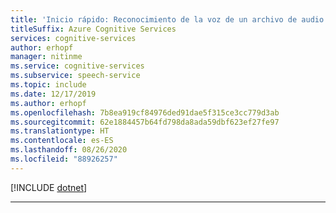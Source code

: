 ```yaml
---
title: 'Inicio rápido: Reconocimiento de la voz de un archivo de audio en C#: servicio de voz'
titleSuffix: Azure Cognitive Services
services: cognitive-services
author: erhopf
manager: nitinme
ms.service: cognitive-services
ms.subservice: speech-service
ms.topic: include
ms.date: 12/17/2019
ms.author: erhopf
ms.openlocfilehash: 7b8ea919cf84976ded91dae5f315ce3cc779d3ab
ms.sourcegitcommit: 62e1884457b64fd798da8ada59dbf623ef27fe97
ms.translationtype: HT
ms.contentlocale: es-ES
ms.lasthandoff: 08/26/2020
ms.locfileid: "88926257"
---
```

[!INCLUDE [dotnet](./dotnet.md)]

* * *

